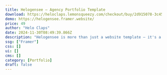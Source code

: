 ```yaml
---
title: Helogensee — Agency Portfolio Template
download: https://heloclaps.lemonsqueezy.com/checkout/buy/2d915078-3c45-4476-8667-9645c7f3e861
demo: https://helogensee.framer.website/
price: 49
author: "Helo Claps"
date: 2024-11-30T08:49:39.866Z
description: "Helogensee is more than just a website template – it's a gateway to digital excellence for your agency. It's empowers agencies to showcase their portfolio, highlight their services, and captivate clients with a seamless online experience."
ssg: ["Framer"]
css: []
ui: []
cms: []
category: [Portfolio]
draft: false
---
```

